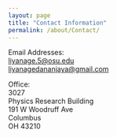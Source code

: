 ```yaml
---
layout: page
title: "Contact Information"
permalink: /about/Contact/
---
```


Email Addresses:     
<liyanage.5@osu.edu>    
<liyanagedananjaya@gmail.com>    

Office:    
3027     
Physics Research Building     
191 W Woodruff Ave     
Columbus     
OH 43210
